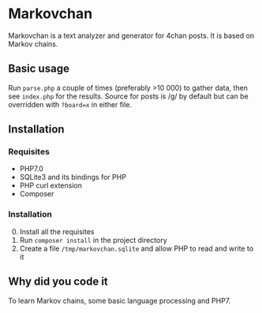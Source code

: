 # Markovchan

Markovchan is a text analyzer and generator for 4chan posts. It is based on Markov chains.

## Basic usage

Run `parse.php` a couple of times (preferably >10 000) to gather data, then see `index.php` for the results. Source for posts is /g/ by default but can be overridden with `?board=x` in either file.

## Installation

### Requisites

* PHP7.0
* SQLite3 and its bindings for PHP
* PHP curl extension
* Composer

### Installation

0. Install all the requisites
0. Run `composer install` in the project directory
0. Create a file `/tmp/markovchan.sqlite` and allow PHP to read and write to it

## Why did you code it

To learn Markov chains, some basic language processing and PHP7.
